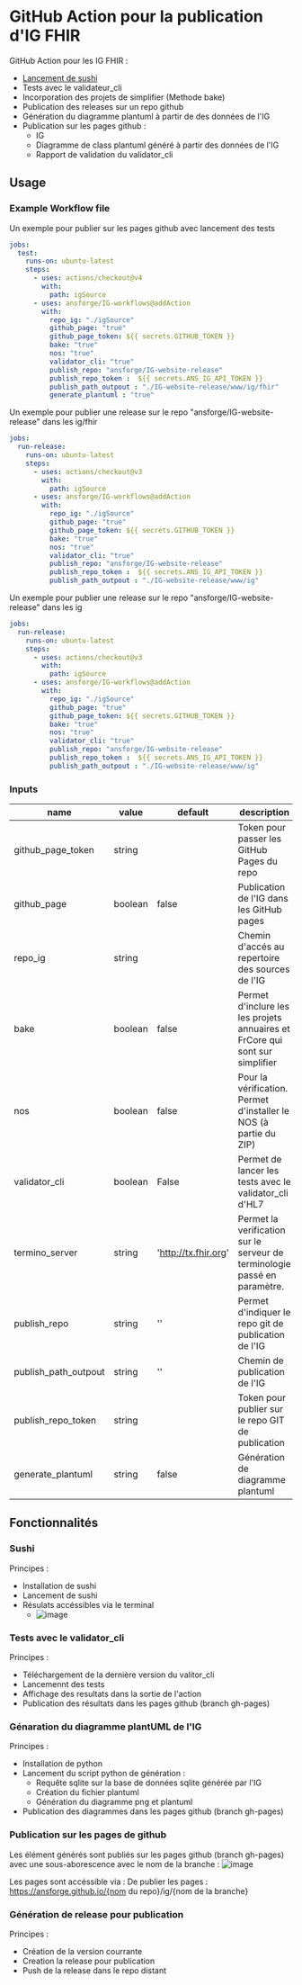 # GitHub Action pour la publication d'IG FHIR

GitHub Action pour les IG FHIR : 
- [Lancement de sushi](###Sushi)
- Tests avec le validateur_cli 
- Incorporation des projets de simplifier (Methode bake)
- Publication des releases sur un repo github
- Génération du diagramme plantuml à partir de des données de l'IG
- Publication sur les pages github :
  - IG
  - Diagramme de class plantuml généré à partir des données de l'IG
  - Rapport de validation du validator_cli


## Usage

### Example Workflow file

Un exemple pour publier sur les pages github avec lancement des tests

```yaml
jobs:
  test:
    runs-on: ubuntu-latest
    steps:
      - uses: actions/checkout@v4
        with:      
          path: igSource
      - uses: ansforge/IG-workflows@addAction
        with:      
          repo_ig: "./igSource"   
          github_page: "true"
          github_page_token: ${{ secrets.GITHUB_TOKEN }}
          bake: "true"
          nos: "true"
          validator_cli: "true"
          publish_repo: "ansforge/IG-website-release"
          publish_repo_token :  ${{ secrets.ANS_IG_API_TOKEN }}
          publish_path_outpout : "./IG-website-release/www/ig/fhir"
          generate_plantuml : "true"
```
Un exemple pour publier une release sur le repo "ansforge/IG-website-release" dans les ig/fhir

```yaml
jobs:
  run-release:
    runs-on: ubuntu-latest
    steps:
      - uses: actions/checkout@v3
        with:      
          path: igSource
      - uses: ansforge/IG-workflows@addAction
        with:      
          repo_ig: "./igSource"   
          github_page: "true"
          github_page_token: ${{ secrets.GITHUB_TOKEN }}
          bake: "true"
          nos: "true"
          validator_cli: "true"
          publish_repo: "ansforge/IG-website-release"
          publish_repo_token :  ${{ secrets.ANS_IG_API_TOKEN }} 
          publish_path_outpout : "./IG-website-release/www/ig"
```




Un exemple pour publier une release sur le repo "ansforge/IG-website-release" dans les ig

```yaml
jobs:
  run-release:
    runs-on: ubuntu-latest
    steps:
      - uses: actions/checkout@v3
        with:      
          path: igSource
      - uses: ansforge/IG-workflows@addAction
        with:      
          repo_ig: "./igSource"   
          github_page: "true"
          github_page_token: ${{ secrets.GITHUB_TOKEN }}
          bake: "true"
          nos: "true"
          validator_cli: "true"
          publish_repo: "ansforge/IG-website-release"
          publish_repo_token :  ${{ secrets.ANS_IG_API_TOKEN }} 
          publish_path_outpout : "./IG-website-release/www/ig"
```
### Inputs

| name               | value   | default               | description                                                                                                                                                                                                                                                                                                     |
|--------------------|---------|-----------------------|-----------------------------------------------------------------------------------------------------------------------------------------------------------------------------------------------------------------------------------------------------------------------------------------------------------------|
| github_page_token       | string  |  | Token pour passer les GitHub Pages du repo |
| github_page                | boolean | false                 | Publication de l'IG dans les GitHub pages                                                                                                                                                                                                                                                                          |
| repo_ig             | string  |             | Chemin d'accés au repertoire des sources de l'IG                                                                                                                                                                                                                          |
| bake              | boolean | false                 | Permet d'inclure les les projets annuaires et FrCore qui sont sur simplifier                                                                                                                                                                                                                                                                               |
| nos   | boolean | false                 | Pour la vérification. Permet d'installer le NOS (à partie du ZIP)                                                                                                                                            |
| validator_cli             | boolean | False                  | Permet de lancer les tests avec le validator_cli d'HL7                                                                                                                                                                                                  |
| termino_server | string  | 'http://tx.fhir.org'           | Permet la verification sur le serveur de terminologie passé en paramètre.                                                                                                                                                                                                                     |
| publish_repo               | string | ''                 | Permet d'indiquer le repo git de publication  de l'IG                
| publish_path_outpout               | string | ''                 | Chemin de publication de l'IG                 |
| publish_repo_token          | string  |                   | Token pour publier sur le repo GIT de publication                                                                                                                                                                                                                                                                  |
| generate_plantuml          | string  | false                  | Génération de diagramme plantuml                                                                                                                                                                                                                                                                  |





## Fonctionnalités

### Sushi

Principes  :
- Installation de sushi
- Lancement de sushi
- Résulats accéssibles via le terminal
  - ![image](https://github.com/ansforge/IG-workflows/assets/101335975/e8c0b772-b6a9-4006-be8e-403319996346)


### Tests avec le validator_cli

Principes : 
- Téléchargement de la dernière version du valitor_cli
- Lancemennt des tests
- Affichage des resultats dans la sortie de l'action
- Publication des résultats dans les pages github (branch gh-pages)

### Génaration du diagramme plantUML de l'IG

Principes : 
- Installation de python
- Lancement du script python de génération :
  - Requête sqlite sur la base de données sqlite générée par l'IG
  - Création du fichier plantuml
  - Génération du diagramme png et plantuml
- Publication des diagrammes dans les pages github (branch gh-pages)

### Publication sur les pages de github 

Les élément générés sont publiés sur les pages github (branch gh-pages) avec une sous-aborescence avec le nom de la branche : 
 ![image](https://github.com/ansforge/IG-workflows/assets/101335975/660a6558-525b-4361-bbde-e74de4c1525d)

Les pages sont accéssible via : De publier les pages : https://ansforge.github.io/{nom du repo}/ig/{nom de la branche} 
### Génération de release pour publication
Principes : 
- Création de la version courrante
- Creation la release pour publication
- Push de la release dans le repo distant


